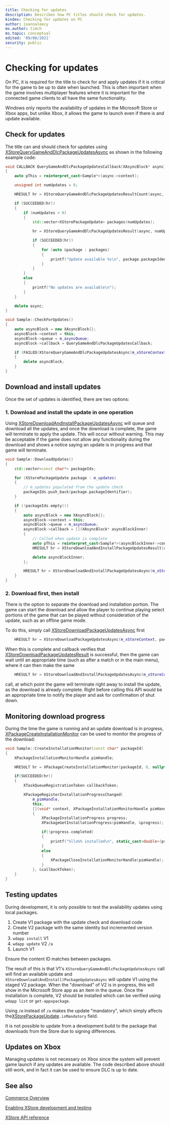 ```yaml
---
title: Checking for updates
description: Describes how PC titles should check for updates.
kindex: Checking for updates on PC
author: joannaleecy
ms.author: timch
ms.topic: conceptual
edited: '09/08/2021'
security: public
---
```



# Checking for updates

On PC, it is required for the title to check for and apply updates if it is critical for the game to be up to date when launched.
This is often important when the game involves multiplayer features where it is important for the connected game clients to all have the same functionality.

Windows only reports the availability of updates in the Microsoft Store or Xbox apps, but unlike Xbox, it allows the game to launch even if there is and update available.

## Check for updates

The title can and should check for updates using [XStoreQueryGameAndDlcPackageUpdatesAsync](../../reference/system/xstore/functions/xstorequerygameanddlcpackageupdatesasync.md) as shown in the following example code:

```cpp
void CALLBACK QueryGameAndDlcPackageUpdatesCallback(XAsyncBlock* async)
{
    auto pThis = reinterpret_cast<Sample*>(async->context);

    unsigned int numUpdates = 0;

    HRESULT hr = XStoreQueryGameAndDlcPackageUpdatesResultCount(async, &numUpdates);

    if (SUCCEEDED(hr))
    {
        if (numUpdates > 0)
        {
            std::vector<XStorePackageUpdate> packages(numUpdates);

            hr = XStoreQueryGameAndDlcPackageUpdatesResult(async, numUpdates, packages.data());

            if (SUCCEEDED(hr))
            {
                for (auto &package : packages)
                {
                    printf("Update available %s\n", package.packageIdentifier);
                }
            }
        }
        else
        {
            printf("No updates are available\n");
        }
    }

    delete async;
}

void Sample::CheckForUpdates()
{
    auto asyncBlock = new XAsyncBlock{};
    asyncBlock->context = this;
    asyncBlock->queue = m_asyncQueue;
    asyncBlock->callback = QueryGameAndDlcPackageUpdatesCallback;

    if (FAILED(XStoreQueryGameAndDlcPackageUpdatesAsync(m_xStoreContext, asyncBlock)))
    {
        delete asyncBlock;
    }
}
```

## Download and install updates

Once the set of updates is identified, there are two options:

### 1. Download and install the update in one operation

Using [XStoreDownloadAndInstallPackageUpdatesAsync](../../reference/system/xstore/functions/xstoredownloadandinstallpackageupdatesasync.md) will queue and download all the updates, and once the download is complete, the game will terminate to apply the update.
This will occur without warning.
This may be acceptable if the game does not allow any functionality during the download and shows a notice saying an update is in progress and that game will terminate.

```cpp
void Sample::DownloadUpdates()
{
    std::vector<const char*> packageIds;

    for (XStorePackageUpdate package : m_updates)
    {
        // m_updates populated from the update check
        packageIds.push_back(package.packageIdentifier);
    }

    if (!packageIds.empty())
    {
        auto asyncBlock = new XAsyncBlock{};
        asyncBlock->context = this;
        asyncBlock->queue = m_asyncQueue;
        asyncBlock->callback = [](XAsyncBlock* asyncBlockInner)
        {
            // Called when update is complete
            auto pThis = reinterpret_cast<Sample*>(asyncBlockInner->context);
            HRESULT hr = XStoreDownloadAndInstallPackageUpdatesResult(asyncBlockInner);

            delete asyncBlockInner;
        };

        HRESULT hr = XStoreDownloadAndInstallPackageUpdatesAsync(m_xStoreContext, packageIds.data(), packageIds.size(), asyncBlock);
    }
}
```

### 2. Download first, then install

There is the option to separate the download and installation portion.
The game can start the download and allow the player to continue playing select portions of the game that can be played without consideration of the update, such as an offline game mode.

To do this, simply call [XStoreDownloadPackageUpdatesAsync](../../reference/system/xstore/functions/xstoredownloadpackageupdatesasync.md) first

```cpp
    HRESULT hr = XStoreDownloadPackageUpdatesAsync(m_xStoreContext, packageIds.data(), packageIds.size(), asyncBlock);
```

When this is complete and callback verifies that [XStoreDownloadPackageUpdatesResult](../../reference/system/xstore/functions/xstoredownloadpackageupdatesresult.md) is successful, then the game can wait until an appropriate time (such as after a match or in the main menu), where it can then make the same  

```cpp
    HRESULT hr = XStoreDownloadAndInstallPackageUpdatesAsync(m_xStoreContext, packageIds.data(), packageIds.size(), asyncBlock);
```

call, at which point the game will terminate right away to install the update, as the download is already complete. Right before calling this API would be an appropriate time to notify the player and ask for confirmation of shut down.

## Monitoring download progress

During the time the game is running and an update download is in progress, [XPackageCreateInstallationMonitor](../../reference/system/xpackage/functions/xpackagecreateinstallationmonitor.md) can be used to monitor the progress of the download:

```cpp
void Sample::CreateInstallationMonitor(const char* packageId)
{
    XPackageInstallationMonitorHandle pimHandle;

    HRESULT hr = XPackageCreateInstallationMonitor(packageId, 0, nullptr, 1000, m_asyncQueue, &pimHandle);

    if(SUCCEEDED(hr))
    {
        XTaskQueueRegistrationToken callbackToken;

        XPackageRegisterInstallationProgressChanged(
            m_pimHandle,
            this,
            [](void* context, XPackageInstallationMonitorHandle pimHandle)
            {
                XPackageInstallationProgress progress;
                XPackageGetInstallationProgress(pimHandle, &progress);

                if(!progress.completed)
                {
                    printf("%llu%% installed\n", static_cast<double>(progress.installedBytes) / static_cast<double>(progress.totalBytes);
                }
                else
                {
                    XPackageCloseInstallationMonitorHandle(pimHandle);
                }
            }, &callbackToken);
    }
}
```

## Testing updates

During development, it is only possible to test the availability updates using local packages.

1. Create V1 package with the update check and download code
2. Create V2 package with the same identity but incremented version number
3. `wdapp install` V1
4. `wdapp update` V2 `/a`
5. Launch V1

Ensure the content ID matches between packages.

The result of this is that V1's `XStoreQueryGameAndDlcPackageUpdatesAsync` call will find an available update and `XStoreDownload(AndInstall)PackageUpdatesAsync` will update V1 using the staged V2 package.
When the "download" of V2 is in progress, this will show in the Microsoft Store app as an item in the queue.
Once the installation is complete, V2 should be installed which can be verified using `wdapp list` or `get-appxpackage`.

Using `/m` instead of `/a` makes the update "mandatory", which simply affects the[XStorePackageUpdate](../../reference/system/xstore/structs/xstorepackageupdate.md)`.isMandatory` field.

It is not possible to update from a development build to the package that downloads from the Store due to signing differences.

## Updates on Xbox

Managing updates is not necessary on Xbox since the system will prevent game launch if any updates are available.
The code described above should still work, and in fact it can be used to ensure DLC is up to date.

## See also

[Commerce Overview](../commerce-nav.md)

[Enabling XStore development and testing](../getting-started/xstore-product-testing-setup.md)

[XStore API reference](../../reference/system/xstore/xstore_members.md)